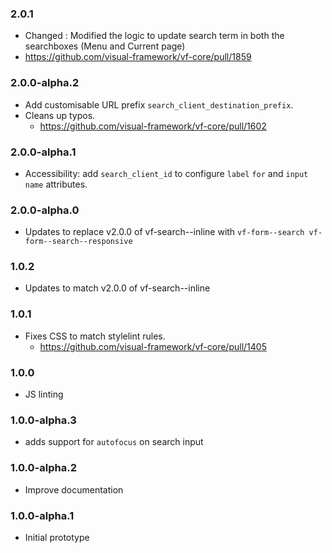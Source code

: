 ### 2.0.1

* Changed : Modified the logic to update search term in both the searchboxes (Menu and Current page)
* https://github.com/visual-framework/vf-core/pull/1859

### 2.0.0-alpha.2

* Add customisable URL prefix `search_client_destination_prefix`.
* Cleans up typos.
  * https://github.com/visual-framework/vf-core/pull/1602

### 2.0.0-alpha.1

* Accessibility: add `search_client_id` to configure `label` `for` and `input` `name` attributes.

### 2.0.0-alpha.0

* Updates to replace v2.0.0 of vf-search--inline with `vf-form--search vf-form--search--responsive`

### 1.0.2

* Updates to match v2.0.0 of vf-search--inline

### 1.0.1

* Fixes CSS to match stylelint rules.
  * https://github.com/visual-framework/vf-core/pull/1405

### 1.0.0

* JS linting

### 1.0.0-alpha.3

* adds support for `autofocus` on search input

### 1.0.0-alpha.2

* Improve documentation

### 1.0.0-alpha.1

* Initial prototype
